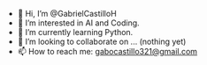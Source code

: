 - 👋 Hi, I’m @GabrielCastilloH
- 👀 I’m interested in AI and Coding.
- 🌱 I’m currently learning Python.
- 💞️ I’m looking to collaborate on ... (nothing yet)
- 📫 How to reach me: gabocastillo321@gmail.com

<!---
GabrielCastilloH/GabrielCastilloH is a ✨ special ✨ repository because its `README.md` (this file) appears on your GitHub profile.
You can click the Preview link to take a look at your changes.
--->

